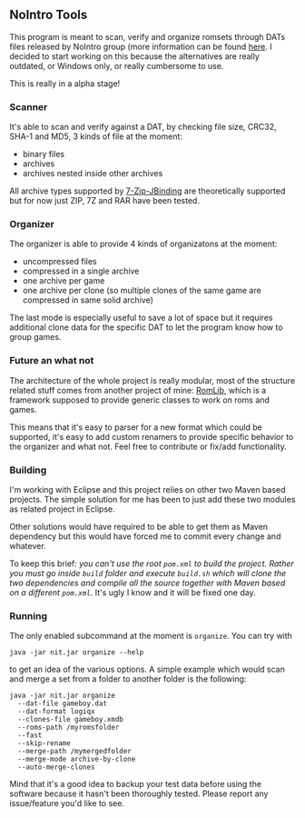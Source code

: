 ## NoIntro Tools

This program is meant to scan, verify and organize romsets through DATs files released by NoIntro group (more information can be found [here](http://datomatic.no-intro.org/). I decided to start working on this because the alternatives are really outdated, or Windows only, or really cumbersome to use.

This is really in a alpha stage!

### Scanner
It's able to scan and verify against a DAT, by checking file size, CRC32, SHA-1 and MD5, 3 kinds of file at the moment:

- binary files
- archives
- archives nested inside other archives

All archive types supported by [7-Zip-JBinding](http://sevenzipjbind.sourceforge.net/) are theoretically supported but for now just ZIP, 7Z and RAR have been tested.

### Organizer

The organizer is able to provide 4 kinds of organizatons at the moment:

- uncompressed files
- compressed in a single archive
- one archive per game
- one archive per clone (so multiple clones of the same game are compressed in same solid archive)

The last mode is especially useful to save a lot of space but it requires additional clone data for the specific DAT to let the program know how to group games.

### Future an what not

The architecture of the whole project is really modular, most of the structure related stuff comes from another project of mine: [RomLib](https://github.com/Jakz/romlib), which is a framework supposed to provide generic classes to work on roms and games.

This means that it's easy to parser for a new format which could be supported, it's easy to add custom renamers to provide specific behavior to the organizer and what not. Feel free to contribute or fix/add functionality.

### Building
I'm working with Eclipse and this project relies on other two Maven based projects. The simple solution for me has been to just add these two modules as related project in Eclipse.

Other solutions would have required to be able to get them as Maven dependency but this would have forced me to commit every change and whatever.

To keep this brief: _you can't use the root `pom.xml` to build the project. Rather you must go inside `build` folder and execute `build.sh` which will clone the two dependencies and compile all the source together with Maven based on a different `pom.xml`._ It's ugly I know and it will be fixed one day.

### Running
The only enabled subcommand at the moment is `organize`. You can try with

    java -jar nit.jar organize --help
    
to get an idea of the various options. A simple example which would scan and merge a set from a folder to another folder is the following:

    java -jar nit.jar organize 
      --dat-file gameboy.dat 
      --dat-format logiqx 
      --clones-file gameboy.xmdb 
      --roms-path /myromsfolder
      --fast
      --skip-rename
      --merge-path /mymergedfolder
      --merge-mode archive-by-clone
      --auto-merge-clones
      
Mind that it's a good idea to backup your test data before using the software because it hasn't been thoroughly tested. Please report any issue/feature you'd like to see.
